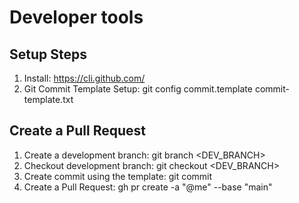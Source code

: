 # Developer tools
## Setup Steps
1. Install: https://cli.github.com/
2. Git Commit Template Setup: git config commit.template commit-template.txt
## Create a Pull Request
1. Create a development branch: git branch <DEV_BRANCH>
2. Checkout development branch: git checkout <DEV_BRANCH>
3. Create commit using the template: git commit
4. Create a Pull Request: gh pr create -a "@me" --base "main"

